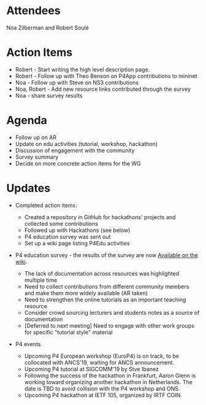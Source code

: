 Attendees
======
 Noa Zilberman and Robert Soulé 

Action Items
======
* Robert - Start writing the high level description page.
* Robert - Follow up with Theo Benson on P4App contributions to mininet
* Noa - Follow up with Steve on NS3 contributions
* Noa, Robert - Add new resource links contributed through the survey
* Noa - share survey results

Agenda
========
- Follow up on AR
- Update on edu activities (tutorial, workshop, hackathon)
- Discussion of engagement with the community
- Survey summary
- Decide on more concrete action items for the WG

Updates
========
- Completed action items:
  * Created a repository in GitHub for hackathons' projects and collected some contributions
  * Followed up with Hackathons (see below)
  * P4 education survey was sent out
  * Set up a wiki page listing P4Edu activities

- P4 education survey - the results of the survey are now [Available on the wiki](https://github.com/p4lang/education/wiki/P4-Education-Survey---May-2019).
   * The lack of documentation across resources was highlighted multiple time
   * Need to collect contributions from different community members and make them more widely available (AR taken)
   * Need to strengthen the online tutorials as an important teaching resource
   * Consider crowd sourcing lecturers and students notes as a source of documentation
   * [Deferred to next meeting] Need to engage with other work groups for specific "tutorial style" material
 
- P4 events
   * Upcoming P4 European workshop (EuroP4) is on track, to be collocated with ANCS'19, waiting for ANCS announcement.
   * Upcoming P4 tutorial at SIGCOMM'19 by Stve Ibanez
   * Following the success of the hackathon in Frankfurt, Aaron Glenn is working toward organizing another hackathon in Netherlands. The date is TBD to avoid collision with the P4 workshop and ONS. 
   * Upcoming P4 hackathon at IETF 105, organized by IRTF COIN. 


